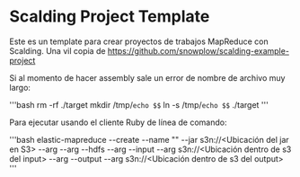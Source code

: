 # Scalding Project Template

Este es un template para crear proyectos de trabajos MapReduce con Scalding. Una vil copia de https://github.com/snowplow/scalding-example-project 

Si al momento de hacer assembly sale un error de nombre de archivo muy largo:

'''bash
rm -rf ./target
mkdir /tmp/`echo $$`
ln -s /tmp/`echo $$` ./target
'''

Para ejecutar usando el cliente Ruby de línea de comando:

'''bash
elastic-mapreduce --create --name "<nombre-trabajo>" --jar s3n://<Ubicación del jar en S3> --arg <Clase del job> --arg --hdfs --arg --input --arg s3n://<Ubicación dentro de s3 del input> --arg --output --arg s3n://<Ubicación dentro de s3 del output>
''' 

[scalding-example-project]: https://github.com/snowplow/scalding-example-project

